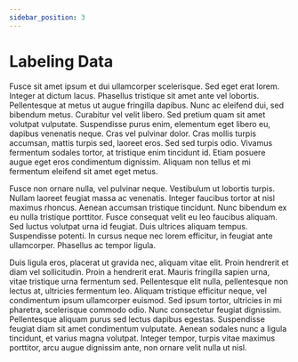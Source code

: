 ```yaml
---
sidebar_position: 3
---
```


# Labeling Data

Fusce sit amet ipsum et dui ullamcorper scelerisque. Sed eget erat lorem. Integer at dictum lacus. Phasellus tristique sit amet ante vel lobortis. Pellentesque at metus ut augue fringilla dapibus. Nunc ac eleifend dui, sed bibendum metus. Curabitur vel velit libero. Sed pretium quam sit amet volutpat vulputate. Suspendisse purus enim, elementum eget libero eu, dapibus venenatis neque. Cras vel pulvinar dolor. Cras mollis turpis accumsan, mattis turpis sed, laoreet eros. Sed sed turpis odio. Vivamus fermentum sodales tortor, at tristique enim tincidunt id. Etiam posuere augue eget eros condimentum dignissim. Aliquam non tellus et mi fermentum eleifend sit amet eget metus.

Fusce non ornare nulla, vel pulvinar neque. Vestibulum ut lobortis turpis. Nullam laoreet feugiat massa ac venenatis. Integer faucibus tortor at nisl maximus rhoncus. Aenean accumsan tristique tincidunt. Nunc bibendum ex eu nulla tristique porttitor. Fusce consequat velit eu leo faucibus aliquam. Sed luctus volutpat urna id feugiat. Duis ultrices aliquam tempus. Suspendisse potenti. In cursus neque nec lorem efficitur, in feugiat ante ullamcorper. Phasellus ac tempor ligula.

Duis ligula eros, placerat ut gravida nec, aliquam vitae elit. Proin hendrerit et diam vel sollicitudin. Proin a hendrerit erat. Mauris fringilla sapien urna, vitae tristique urna fermentum sed. Pellentesque elit nulla, pellentesque non lectus at, ultricies fermentum leo. Aliquam tristique efficitur neque, vel condimentum ipsum ullamcorper euismod. Sed ipsum tortor, ultricies in mi pharetra, scelerisque commodo odio. Nunc consectetur feugiat dignissim. Pellentesque aliquam purus sed lectus dapibus egestas. Suspendisse feugiat diam sit amet condimentum vulputate. Aenean sodales nunc a ligula tincidunt, et varius magna volutpat. Integer tempor, turpis vitae maximus porttitor, arcu augue dignissim ante, non ornare velit nulla ut nisl.
